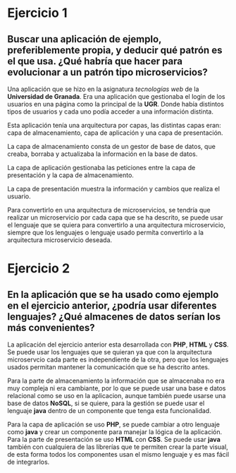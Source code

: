 # Ejercicio 1
## Buscar una aplicación de ejemplo, preferiblemente propia, y deducir qué patrón es el que usa. ¿Qué habría que hacer para evolucionar a un patrón tipo microservicios?
Una aplicación que se hizo en la asignatura _tecnologías web_ de la **Universidad de Granada**. Era una aplicación que gestionaba el login de los usuarios en una página como la principal de la **UGR**. Donde había distintos tipos de usuarios y cada uno podía acceder a una información distinta.

Esta aplicación tenía una arquitectura por capas, las distintas capas eran: capa de almacenamiento, capa de aplicación y una capa de presentación.

La capa de almacenamiento consta de un gestor de base de datos, que creaba, borraba y actualizaba la información en la base de datos.

La capa de aplicación gestionaba las peticiones entre la capa de presentación y la capa de almacenamiento.

La capa de presentación muestra la información y cambios que realiza el usuario.

Para convertirlo en una arquitectura de microservicios, se tendría que realizar un microservicio por cada capa que se ha descrito, se puede usar el lenguaje que se quiera para convertirlo a una arquitectura microservicio, siempre que los lenguajes o lenguaje usado permíta convertirlo a la arquitectura microservicio deseada.

# Ejercicio 2
## En la aplicación que se ha usado como ejemplo en el ejercicio anterior, ¿podría usar diferentes lenguajes? ¿Qué almacenes de datos serían los más convenientes?
La aplicación del ejercicio anterior esta desarrollada con **PHP**, **HTML** y **CSS**. Se puede usar los lenguajes que se quieran ya que con la arquitectura microservcio cada parte es independiente de la otra, pero que los lenguajes usados permitan mantener la comunicación que se ha descrito antes.

Para la parte de almacenamiento la información que se almacenaba no era muy compleja ni era cambiante, por lo que se puede usar una base e datos relacional como se uso en la aplicacion, aunque también puede usarse una base de datos **NoSQL**, si se quiere, para la gestión se puede usar el lenguaje **java** dentro de un componente que tenga esta funcionalidad.

Para la capa de aplicación se uso **PHP**, se puede cambiar a otro lenguaje como **java** y crear un componente para manejar la lógica de la aplicación. Para la parte de presentación se uso **HTML** con **CSS**. Se puede usar **java** también con cualquiera de las librerías que te permiten crear la parte visual, de esta forma todos los componentes usan el mismo lenguaje y es mas fácil de integrarlos.
